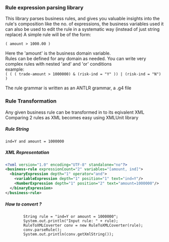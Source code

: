 ### Rule expression parsing library
This library parses business rules, and gives you valuable insights into the rule's
composition like the no. of expressions, the business variables used
it can also be used to edit the rule in a systematic way (instead of just string replace)
A simple rule will be of the form:

`( amount > 1000.00 )`

Here the 'amount' is the business domain variable.  
Rules can be defined for any domain as needed.
You can write very complex rules with nested 'and' and 'or' conditions   
example:  
`( ( ( trade-amount > 1000000) & (risk-ind = "Y" )) | (risk-ind = "N") )`

The rule grammar is written as an ANTLR grammar, a .g4 file

### Rule Transformation
Any given business rule can be transformed in to its eqivalent XML
Comparing 2 rules as XML becomes easy using XMLUnit library

##### Rule String 
`ind=Y and amount = 1000000`

##### XML Representation
```xml
<?xml version="1.0" encoding="UTF-8" standalone="no"?>
<business-rule expressionCount="2" variables="[amount, ind]">
  <binaryExpression depth="1" operator="and">
    <variableExpression depth="1" position="1" text="ind=Y"/>
    <NumberExpression depth="1" position="2" text="amount=1000000"/>
  </binaryExpression>
</business-rule>
```

##### How to convert ?
```
		String rule = "ind=Y or amount = 1000000";
		System.out.println("Input rule: " + rule);
		RuleToXMLCoverter conv = new RuleToXMLCoverter(rule);
		conv.parseRule();
		System.out.println(conv.getXmlString());
```

